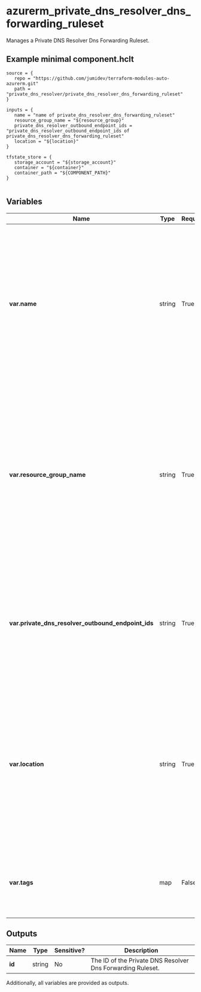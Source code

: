 # azurerm_private_dns_resolver_dns_forwarding_ruleset

Manages a Private DNS Resolver Dns Forwarding Ruleset.

## Example minimal component.hclt

```hcl
source = {
   repo = "https://github.com/jumidev/terraform-modules-auto-azurerm.git" 
   path = "private_dns_resolver/private_dns_resolver_dns_forwarding_ruleset" 
}

inputs = {
   name = "name of private_dns_resolver_dns_forwarding_ruleset" 
   resource_group_name = "${resource_group}" 
   private_dns_resolver_outbound_endpoint_ids = "private_dns_resolver_outbound_endpoint_ids of private_dns_resolver_dns_forwarding_ruleset" 
   location = "${location}" 
}

tfstate_store = {
   storage_account = "${storage_account}" 
   container = "${container}" 
   container_path = "${COMPONENT_PATH}" 
}


```

## Variables

| Name | Type | Required? |  Description |
| ---- | ---- | --------- |  ----------- |
| **var.name** | string | True | Specifies the name which should be used for this Private DNS Resolver Dns Forwarding Ruleset. Changing this forces a new Private DNS Resolver Dns Forwarding Ruleset to be created. | 
| **var.resource_group_name** | string | True | Specifies the name of the Resource Group where the Private DNS Resolver Dns Forwarding Ruleset should exist. Changing this forces a new Private DNS Resolver Dns Forwarding Ruleset to be created. | 
| **var.private_dns_resolver_outbound_endpoint_ids** | string | True | The list of IDs of the Private DNS Resolver Outbound Endpoint that is linked to the Private DNS Resolver Dns Forwarding Ruleset. | 
| **var.location** | string | True | Specifies the Azure Region where the Private DNS Resolver Dns Forwarding Ruleset should exist. Changing this forces a new Private DNS Resolver Dns Forwarding Ruleset to be created. | 
| **var.tags** | map | False | A mapping of tags to assign to the Private DNS Resolver Dns Forwarding Ruleset. | 



## Outputs

| Name | Type | Sensitive? | Description |
| ---- | ---- | --------- | --------- |
| **id** | string | No  | The ID of the Private DNS Resolver Dns Forwarding Ruleset. | 

Additionally, all variables are provided as outputs.
